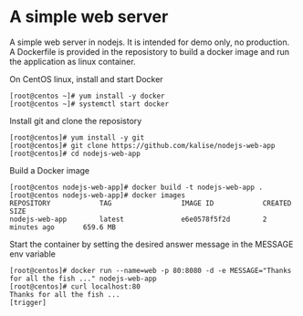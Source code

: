 # A simple web server
A simple web server in nodejs. It is intended for demo only, no production. A Dockerfile is provided in the reposistory to build a docker image and run the application as linux container.

On CentOS linux, install and start Docker

    [root@centos ~]# yum install -y docker
    [root@centos ~]# systemctl start docker

Install git and clone the reposistory

    [root@centos]# yum install -y git
    [root@centos]# git clone https://github.com/kalise/nodejs-web-app
    [root@centos]# cd nodejs-web-app

Build a Docker image

    [root@centos nodejs-web-app]# docker build -t nodejs-web-app .
    [root@centos nodejs-web-app]# docker images
    REPOSITORY            TAG                 IMAGE ID            CREATED             SIZE
    nodejs-web-app        latest              e6e0578f5f2d        2 minutes ago       659.6 MB

Start the container by setting the desired answer message in the MESSAGE env variable

    [root@centos]# docker run --name=web -p 80:8080 -d -e MESSAGE="Thanks for all the fish ..." nodejs-web-app
    [root@centos]# curl localhost:80
    Thanks for all the fish ...
    [trigger]
